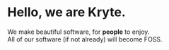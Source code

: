 # Hello, we are Kryte.

We make beautiful software, for **people** to enjoy.  
All of our software (if not already) will become FOSS.  
